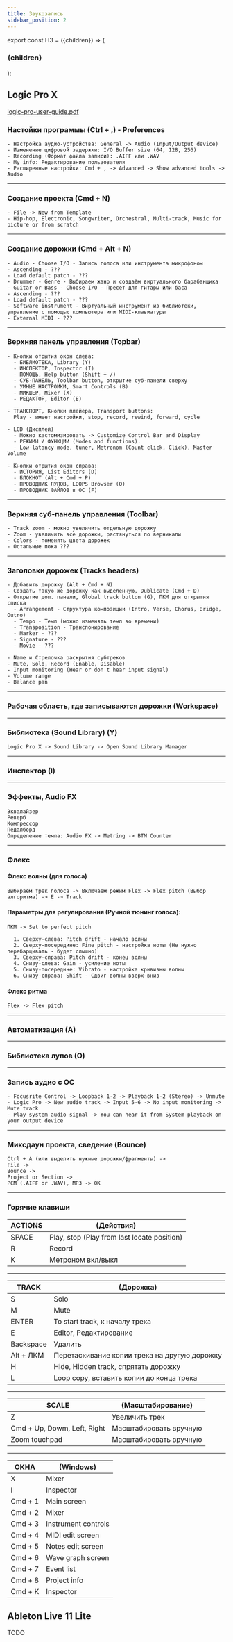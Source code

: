 ```yaml
---
title: Звукозапись
sidebar_position: 2
---
```


export const H3 = ({children}) => (
  <h3 style={{ color: '#65BAAF' }}>
    {children}
  </h3>
);


## Logic Pro X

<a href="../../../pdf/logic-pro-user-guide.pdf" target="_blank">logic-pro-user-guide.pdf</a>


<H3>Настойки программы (Ctrl + ,) - Preferences</H3>

```
- Настройка аудио-устройства: General -> Audio (Input/Output device)
- Изменение цифровой задержки: I/O Buffer size (64, 128, 256)
- Recording (Формат файла записи): .AIFF или .WAV
- My info: Редактирование пользователя
- Расширенные настройки: Cmd + , -> Advanced -> Show advanced tools -> Audio 
```

***

<H3>Создание проекта (Cmd + N)</H3>

```
- File -> New from Template
- Hip-hop, Electronic, Songwriter, Orchestral, Multi-track, Music for picture or from scratch 
```

***

<H3>Создание дорожки (Cmd + Alt + N)</H3>

```
- Audio - Choose I/O - Запись голоса или инструмента микрофоном
- Ascending - ???
- Load default patch - ???
- Drummer - Genre - Выбираем жанр и создаём виртуального барабанщика
- Guitar or Bass - Choose I/O - Пресет для гитары или баса
- Ascending - ???
- Load default patch - ???
- Software instrument - Виртуальный инструмент из библиотеки, управление с помощью компьютера или MIDI-клавиатуры
- External MIDI - ???
```

***

<H3>Верхняя панель управления (Topbar)</H3>

```
- Кнопки отрытия окон слева:
  - БИБЛИОТЕКА, Library (Y)
  - ИНСПЕКТОР, Inspector (I)
  - ПОМОЩЬ, Help button (Shift + /)
  - СУБ-ПАНЕЛЬ, Toolbar button, открытие суб-панели сверху
  - УМНЫЕ НАСТРОЙКИ, Smart Controls (B)
  - МИКШЕР, Mixer (X)
  - РЕДАКТОР, Editor (E)

- ТРАНСПОРТ, Кнопки плейера, Transport buttons:
  Play - имеет настройки, stop, record, rewind, forward, cycle

- LCD (Дисплей)
  - Можно кастомизировать -> Customize Control Bar and Display
  - РЕЖИМЫ И ФУНКЦИИ (Modes and functions).
  - Low-latancy mode, tuner, Metronom (Count click, Click), Master Volume

- Кнопки отрытия окон справа:
  - ИСТОРИЯ, List Editors (D)
  - БЛОКНОТ (Alt + Cmd + P)
  - ПРОВОДНИК ЛУПОВ, LOOPS Browser (O)
  - ПРОВОДНИК ФАЙЛОВ в ОС (F)
```

***

<H3>Верхняя суб-панель управления (Toolbar)</H3>

```
- Track zoom - можно увеличить отдельную дорожку
- Zoom - увеличить все дорожки, растянуться по верникали
- Colors - поменять цвета дорожек
- Остальные пока ???
```

***

<H3>Заголовки дорожек (Tracks headers)</H3>

```
- Добавить дорожку (Alt + Cmd + N)
- Создать такую же дорожку как выделенную, Dublicate (Cmd + D)
- Открытие доп. панели, Global track button (G), ПКМ для открытия списка
  - Arrangement - Структура композиции (Intro, Verse, Chorus, Bridge, Outro)
  - Tempo - Темп (можно изменять темп во времени)
  - Transposition - Транспонирование
  - Marker - ???
  - Signature - ???
  - Movie - ???

- Name и Стрелочка раскрытия субтреков
- Mute, Solo, Record (Enable, Disable)
- Input monitoring (Hear or don't hear input signal)
- Volume range
- Balance pan
```

***

<H3>Рабочая область, где записываются дорожки (Workspace)</H3>

***

<H3>Библиотека (Sound Library) (Y)</H3>

```Logic Pro X -> Sound Library -> Open Sound Library Manager```

***

<H3>Инспектор (I)</H3>

***

<H3>Эффекты, Audio FX</H3>

```
Эквалайзер
Реверб
Компрессор
Педалборд
Определение темпа: Audio FX -> Metring -> BTM Counter
```

***

<H3>Флекс</H3>

#### Флекс волны (для голоса)

```Выбираем трек голоса -> Включаем режим Flex -> Flex pitch (Выбор алгоритма) -> E -> Track```

#### Параметры для регулирования (Ручной тюнинг голоса):

```
ПКМ -> Set to perfect pitch

  1. Сверху-слева: Pitch drift - начало волны
  2. Сверху-посередине: Fine pitch - настройка ноты (Не нужно перебарщивать - будет слышно)
  3. Сверху-справа: Pitch drift - конец волны
  4. Снизу-слева: Gain - усиление ноты
  5. Снизу-посередине: Vibrato - настройка кривизны волны
  6. Снизу-справа: Shift - Сдвиг волны вверх-вниз
```

#### Флекс ритма

```Flex -> Flex pitch```

***

<H3>Автоматизация (A)</H3>

***

<H3>Библиотека лупов (O)</H3>

***

<H3>Запись аудио с ОС</H3>

```
- Focusrite Control -> Loopback 1-2 -> Playback 1-2 (Stereo) -> Unmute
- Logic Pro -> New audio track -> Input 5-6 -> No input monitoring -> Mute track
- Play system audio signal -> You can hear it from System playback on your output device
```

***

<H3>Миксдаун проекта, сведение (Bounce)</H3>

```
Ctrl + A (или выделить нужные дорожки/фрагменты) -> 
File -> 
Bounce -> 
Project or Section -> 
PCM (.AIFF or .WAV), MP3 -> OK 
```

***

<H3>Горячие клавиши</H3>

|ACTIONS |(Действия)|
|---|---|
|SPACE|Play, stop (Play from last locate position)|
|R|Record|
|K|Метроном вкл/выкл|

***

|TRACK|(Дорожка)|
|---|---|
|S|Solo|
|M|Mute|
|ENTER|To start track, к началу трека|
|E|Editor, Редактирование|
|Backspace|Удалить|
|Alt + ЛКМ|Перетаскивание копии трека на другую дорожку|
|H|Hide, Hidden track, спрятать дорожку|
|L|Loop copy, вставить копии до конца трека|

***

|SCALE|(Масштабирование)|
|---|---|
|Z|Увеличить трек|
|Cmd + Up, Dowm, Left, Right|Масштабировать вручную|
|Zoom touchpad|Масштабировать вручную|

***

|ОКНА|(Windows)|
|---|---|
|X|Mixer|
|I|Inspector|
|Cmd + 1|Main screen|
|Cmd + 2|Mixer|
|Cmd + 3|Instrument controls|
|Cmd + 4|MIDI edit screen|
|Cmd + 5|Notes edit screen|
|Cmd + 6|Wave graph screen|
|Cmd + 7|Event list|
|Cmd + 8|Project info|
|Cmd + K|Inspector|

## Ableton Live 11 Lite

TODO
